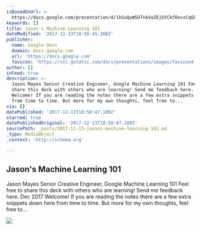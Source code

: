 ```yaml
---
isBasedOnUrl: >-
  https://docs.google.com/presentation/d/1kSuQyW5DTnkVaZEjGYCkfOxvzCqGEFzWBy4e9Uedd9k/mobilepresent?slide=id.g183f28bdc3_0_90&_utm_source=1-2-2
keywords: []
title: Jason's Machine Learning 101
dateModified: '2017-12-13T18:58:45.308Z'
publisher:
  name: Google Docs
  domain: docs.google.com
  url: 'https://docs.google.com'
  favicon: 'https://ssl.gstatic.com/docs/presentations/images/favicon4.ico'
author: []
inFeed: true
description: >-
  Jason Mayes Senior Creative Engineer, Google Machine Learning 101 Feel free to
  share this deck with others who are learning! Send me feedback here. Dec 2017
  Welcome! If you are reading the notes there are a few extra snippets down here
  from time to time. But more for my own thoughts, feel free to...
via: {}
datePublished: '2017-12-13T18:58:47.109Z'
starred: true
datePublishedOriginal: '2017-12-13T18:58:47.109Z'
sourcePath: _posts/2017-12-13-jasons-machine-learning-101.md
_type: MediaObject
_context: 'http://schema.org'

---
```

<article style=""><h1>Jason's Machine Learning 101</h1><p>Jason Mayes Senior Creative Engineer, Google Machine Learning 101 Feel free to share this deck with others who are learning! Send me feedback here. Dec 2017 Welcome! If you are reading the notes there are a few extra snippets down here from time to time. But more for my own thoughts, feel free to...</p><img src="https://lh4.googleusercontent.com/ozuBVFPrW-EC2HBwS72JNw47rlzmyxtvMuXdA3u2dF0asuNjLNITS6oBTZPVbd6iHmlXCg=w1200-h630-p" /></article>